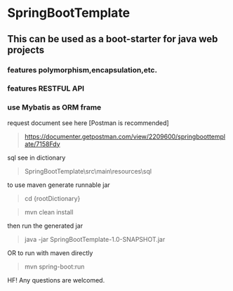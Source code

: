 # SpringBootTemplate

## This can be used as a boot-starter for java web projects

  ### features polymorphism,encapsulation,etc.</br>
  ### features RESTFUL API</br>
  ### use Mybatis as ORM frame</br>

request document see here [Postman is recommended]
>https://documenter.getpostman.com/view/2209600/springboottemplate/7158Fdy

sql see in dictionary
>SpringBootTemplate\src\main\resources\sql

to use maven generate runnable jar
>cd {rootDictionary}

>mvn clean install

then run the generated jar
>java -jar SpringBootTemplate-1.0-SNAPSHOT.jar

OR to run with maven directly
>mvn spring-boot:run

HF!
Any questions are welcomed.
